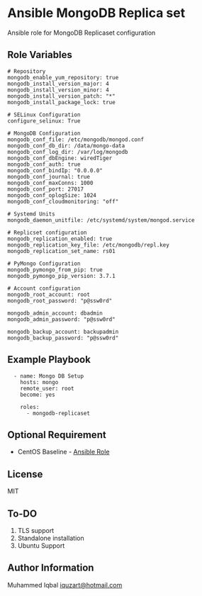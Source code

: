 Ansible MongoDB Replica set
=========

Ansible role for MongoDB Replicaset configuration

Role Variables
--------------

```
# Repository 
mongodb_enable_yum_repository: true
mongodb_install_version_major: 4
mongodb_install_version_minor: 4
mongodb_install_version_patch: "*"
mongodb_install_package_lock: true

# SELinux Configuration
configure_selinux: True

# MongoDB Configuration
mongodb_conf_file: /etc/mongodb/mongod.conf            
mongodb_conf_db_dir: /data/mongo-data
mongodb_conf_log_dir: /var/log/mongodb                 
mongodb_conf_dbEngine: wiredTiger                      
mongodb_conf_auth: true                                
mongodb_conf_bindIp: "0.0.0.0"                       
mongodb_conf_journal: true                             
mongodb_conf_maxConns: 1000                           
mongodb_conf_port: 27017                               
mongodb_conf_oplogSize: 1024
mongodb_conf_cloudmonitoring: "off"

# Systemd Units
mongodb_daemon_unitfile: /etc/systemd/system/mongod.service 

# Replicset configuration 
mongodb_replication_enabled: true
mongodb_replication_key_file: /etc/mongodb/repl.key
mongodb_replication_set_name: rs01

# PyMongo Configuration
mongodb_pymongo_from_pip: true                  
mongodb_pymongo_pip_version: 3.7.1

# Account configuration
mongodb_root_account: root
mongodb_root_password: "p@ssw0rd"

mongodb_admin_account: dbadmin
mongodb_admin_password: "p@ssw0rd"

mongodb_backup_account: backupadmin
mongodb_backup_password: "p@ssw0rd"
```

Example Playbook
----------------

```
  - name: Mongo DB Setup 
    hosts: mongo
    remote_user: root
    become: yes

    roles:
      - mongodb-replicaset
```

Optional Requirement
--------------------
-  CentOS Baseline - [Ansible Role](https://github.com/iquzart/ansible-centos-baseline/blob/master/README.md)

License
-------
MIT

To-DO
-------
1. TLS support
2. Standalone installation
3. Ubuntu Support

Author Information
------------------

Muhammed Iqbal <iquzart@hotmail.com>